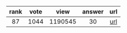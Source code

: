 
| rank | vote | view | answer | url |
|:-:|:-:|:-:|:-:|:-:|
|87|1044|1190545|30| [url](http://stackoverflow.com/questions/3964681/find-all-files-in-a-directory-with-extension-txt-in-python) |
